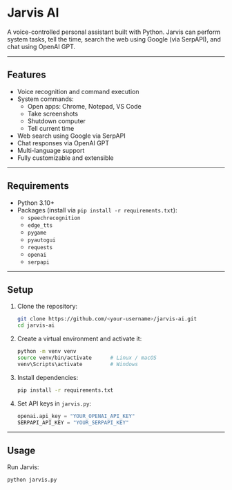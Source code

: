 # Jarvis AI

A voice-controlled personal assistant built with Python. Jarvis can perform system tasks, tell the time, search the web using Google (via SerpAPI), and chat using OpenAI GPT.  

---

## Features

- Voice recognition and command execution
- System commands:
  - Open apps: Chrome, Notepad, VS Code
  - Take screenshots
  - Shutdown computer
  - Tell current time
- Web search using Google via SerpAPI
- Chat responses via OpenAI GPT
- Multi-language support
- Fully customizable and extensible

---

## Requirements

- Python 3.10+
- Packages (install via `pip install -r requirements.txt`):
  - `speechrecognition`
  - `edge_tts`
  - `pygame`
  - `pyautogui`
  - `requests`
  - `openai`
  - `serpapi`

---

## Setup

1. Clone the repository:
    ```bash
    git clone https://github.com/<your-username>/jarvis-ai.git
    cd jarvis-ai
    ```

2. Create a virtual environment and activate it:
    ```bash
    python -m venv venv
    source venv/bin/activate      # Linux / macOS
    venv\Scripts\activate         # Windows
    ```

3. Install dependencies:
    ```bash
    pip install -r requirements.txt
    ```

4. Set API keys in `jarvis.py`:
    ```python
    openai.api_key = "YOUR_OPENAI_API_KEY"
    SERPAPI_API_KEY = "YOUR_SERPAPI_KEY"
    ```

---

## Usage

Run Jarvis:

```bash
python jarvis.py
